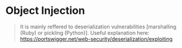 # Object Injection
> It is mainly reffered to deserialization vulnerabilities [marshalling (Ruby) or pickling (Python)].
> Useful explanation here: https://portswigger.net/web-security/deserialization/exploiting
